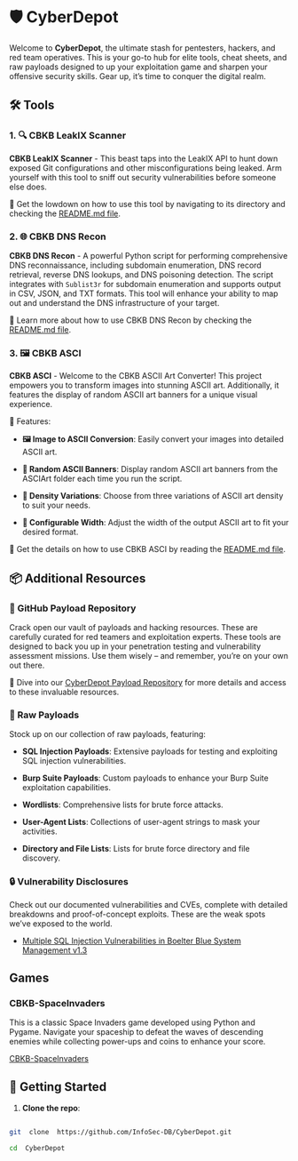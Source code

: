 # 🛡️ CyberDepot

Welcome to **CyberDepot**, the ultimate stash for pentesters, hackers, and red team operatives. This is your go-to hub for elite tools, cheat sheets, and raw payloads designed to up your exploitation game and sharpen your offensive security skills. Gear up, it’s time to conquer the digital realm.

## 🛠️ Tools


### 1. 🔍 CBKB LeakIX Scanner

**CBKB LeakIX Scanner** - This beast taps into the LeakIX API to hunt down exposed Git configurations and other misconfigurations being leaked. Arm yourself with this tool to sniff out security vulnerabilities before someone else does.

  📖 Get the lowdown on how to use this tool by navigating to its directory and checking the [README.md file](https://github.com/InfoSec-DB/CyberDepot/tree/main/cbkb-leakix-scanner#readme).

### 2. 🌐 CBKB DNS Recon


**CBKB DNS Recon** - A powerful Python script for performing comprehensive DNS reconnaissance, including subdomain enumeration, DNS record retrieval, reverse DNS lookups, and DNS poisoning detection. The script integrates with `Sublist3r` for subdomain enumeration and supports output in CSV, JSON, and TXT formats. This tool will enhance your ability to map out and understand the DNS infrastructure of your target.


📖 Learn more about how to use CBKB DNS Recon by checking the [README.md file](https://github.com/InfoSec-DB/CyberDepot/tree/main/cbkb-dns-recon#readme).


### 3. 🖼️ CBKB ASCI

**CBKB ASCI** - Welcome to the CBKB ASCII Art Converter! This project empowers you to transform images into stunning ASCII art. Additionally, it features the display of random ASCII art banners for a unique visual experience.

🌟 Features:

-  **🖼️ Image to ASCII Conversion**: Easily convert your images into detailed ASCII art.

-  **🎲 Random ASCII Banners**: Display random ASCII art banners from the ASCIArt folder each time you run the script.

-  **🔢 Density Variations**: Choose from three variations of ASCII art density to suit your needs.

-  **📏 Configurable Width**: Adjust the width of the output ASCII art to fit your desired format.

  

📖 Get the details on how to use CBKB ASCI by reading the [README.md file](https://github.com/InfoSec-DB/CyberDepot/blob/main/cbkb-ASCI/README.md).


## 📦 Additional Resources


### 📂 GitHub Payload Repository

  
Crack open our vault of payloads and hacking resources. These are carefully curated for red teamers and exploitation experts. These tools are designed to back you up in your penetration testing and vulnerability assessment missions. Use them wisely – and remember, you’re on your own out there.

🔗 Dive into our [CyberDepot Payload Repository](https://infosec-db.github.io/CyberDepot/) for more details and access to these invaluable resources.

### 🔢 Raw Payloads

Stock up on our collection of raw payloads, featuring:


-  **SQL Injection Payloads**: Extensive payloads for testing and exploiting SQL injection vulnerabilities.

-  **Burp Suite Payloads**: Custom payloads to enhance your Burp Suite exploitation capabilities.

-  **Wordlists**: Comprehensive lists for brute force attacks.

-  **User-Agent Lists**: Collections of user-agent strings to mask your activities.

-  **Directory and File Lists**: Lists for brute force directory and file discovery.

  

### 🔒 Vulnerability Disclosures

Check out our documented vulnerabilities and CVEs, complete with detailed breakdowns and proof-of-concept exploits. These are the weak spots we’ve exposed to the world.

- [Multiple SQL Injection Vulnerabilities in Boelter Blue System Management v1.3](https://infosec-db.github.io/CyberDepot/vuln_boelter_blue/)

## Games

### CBKB-SpaceInvaders

This is a classic Space Invaders game developed using Python and Pygame. Navigate your spaceship to defeat the waves of descending enemies while collecting power-ups and coins to enhance your score.

[CBKB-SpaceInvaders](https://github.com/InfoSec-DB/CyberDepot/tree/main/cbkb-SpaceInvaders#readm)

## 🚀 Getting Started

1.  **Clone the repo**:

```sh

git  clone  https://github.com/InfoSec-DB/CyberDepot.git

cd  CyberDepot